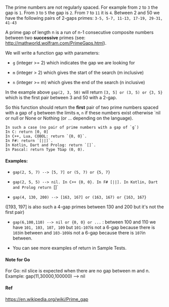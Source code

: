 The prime numbers are not regularly spaced. For example from `2` to `3` the gap is `1`.
From `3` to `5` the gap is `2`. From `7` to `11` it is `4`.
Between 2 and 50 we have the following pairs of 2-gaps primes:
`3-5, 5-7, 11-13, 17-19, 29-31, 41-43`

A prime gap of length n is a run of n-1 consecutive composite numbers between two **successive** primes (see: http://mathworld.wolfram.com/PrimeGaps.html).

We will write a function gap with parameters:

-   `g` (integer >= 2) which indicates the gap we are looking for

-   `m` (integer > 2) which gives the start of the search (m inclusive)

-   `n` (integer >= m) which gives the end of the search (n inclusive)

In the example above `gap(2, 3, 50)` will return `[3, 5] or (3, 5) or {3, 5}` which is the first pair between 3 and 50 with a 2-gap.

So this function should return the **first** pair of two prime numbers spaced with a gap of `g` between the limits `m`, `n` if these numbers exist otherwise `nil or null or None or Nothing (or ... depending on the language).

```
In such a case (no pair of prime numbers with a gap of `g`)
In C: return [0, 0]
In C++, Lua, COBOL: return `{0, 0}`.
In F#: return `[||]`.
In Kotlin, Dart and Prolog: return `[]`.
In Pascal: return Type TGap (0, 0).

```

#### Examples:

-   `gap(2, 5, 7) --> [5, 7] or (5, 7) or {5, 7}`

-   `gap(2, 5, 5) --> nil. In C++ {0, 0}. In F# [||]. In Kotlin, Dart and Prolog return `[]`

-   `gap(4, 130, 200) --> [163, 167] or (163, 167) or {163, 167}`

([193, 197] is also such a 4-gap primes between 130 and 200 but it's not the first pair)

-   `gap(6,100,110) --> nil or {0, 0} or ...` : between 100 and 110 we have `101, 103, 107, 109` but `101-107`is not a 6-gap because there is `103`in between and `103-109`is not a 6-gap because there is `107`in between.

-   You can see more examples of return in Sample Tests.

#### Note for Go

For Go: nil slice is expected when there are no gap between m and n.
Example: gap(11,30000,100000) --> nil

#### Ref

https://en.wikipedia.org/wiki/Prime_gap
